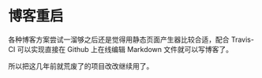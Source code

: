 # 博客重启

各种博客方案尝试一溜够之后还是觉得用静态页面产生器比较合适，配合 Travis-CI 可以实现直接在 Github 上在线编辑 Markdown 文件就可以写博客了。

所以把这几年前就荒废了的项目改改继续用了。
